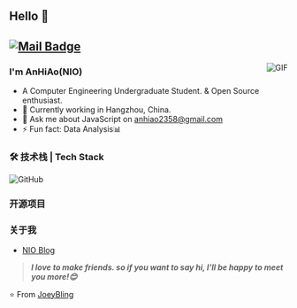 ## Hello 👋
[![Mail Badge](https://img.shields.io/badge/-joeysiwei@gmail.com-c14438?style=flat&logo=Gmail&logoColor=white&link=mailto:joeysiwei@gmail.com)](mailto:anhiao2358@gmail.com)
---
<img align="right" alt="GIF" src="https://raw.githubusercontent.com/JoeyBling/JoeyBling/master/pic/pusheencode.gif" />

### I'm AnHiAo(NIO)

- A Computer Engineering Undergraduate Student. & Open Source enthusiast.
- 🌱 Currently working in Hangzhou, China.
- 💬 Ask me about JavaScript on [anhiao2358@gmail.com](mailto:anhiao2358@gmail.com)
- ⚡ Fun fact: Data Analysis📊

### 🛠 技术栈 | Tech Stack

![GitHub](https://img.shields.io/badge/-GitHub-333333?style=flat&logo=github)

### 开源项目

### 关于我
- [NIO Blog](https://nioblog.pub)

> ***I love to make friends. so if you want to say hi, I'll be happy to meet you more!😊***

⭐️ From [JoeyBling](https://github.com/JoeyBling)
